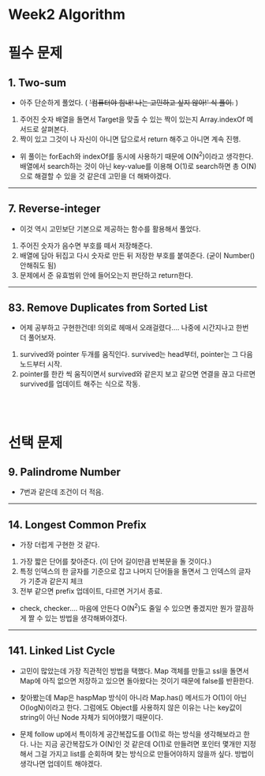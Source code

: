# Week2 Algorithm

# 필수 문제

## 1. Two-sum

- 아주 단순하게 풀었다. ( ~~'컴퓨터야 힘내! 나는 고민하고 싶지 않아!' 식 풀이.~~ )
1. 주어진 숫자 배열을 돌면서 Target을 맞출 수 있는 짝이 있는지 Array.indexOf 메서드로 살펴본다. 
2. 짝이 있고 그것이 나 자신이 아니면 답으로서 return 해주고 아니면 계속 진행.

- 위 풀이는 forEach와 indexOf를 동시에 사용하기 때문에 O(N<sup>2</sup>)이라고 생각한다.
배열에서 search하는 것이 아닌 key-value를 이용해 O(1)로 search하면 총 O(N)으로 해결할 수 있을 것 같은데 고민을 더 해봐야겠다. 

<hr>

## 7. Reverse-integer

- 이것 역시 고민보단 기본으로 제공하는 함수를 활용해서 풀었다. 
1. 주어진 숫자가 음수면 부호를 떼서 저장해준다. 
2. 배열에 담아 뒤집고 다시 숫자로 만든 뒤 저장한 부호를 붙여준다. (굳이 Number() 안해줘도 됨)
3. 문제에서 준 유효범위 안에 들어오는지 판단하고 return한다.

<hr>

## 83. Remove Duplicates from Sorted List

- 어제 공부하고 구현한건데! 의외로 헤매서 오래걸렸다.... 나중에 시간지나고 한번 더 풀어보자.
1. survived와 pointer 두개를 움직인다. survived는 head부터, pointer는 그 다음 노드부터 시작.
2. pointer를 한칸 씩 움직이면서 survived와 같은지 보고 같으면 연결을 끊고 다르면 survived를 업데이트 해주는 식으로 작동.

<br><br>

# 선택 문제

## 9. Palindrome Number

- 7번과 같은데 조건이 더 적음.

<hr>

## 14. Longest Common Prefix

- 가장 더럽게 구현한 것 같다.
1. 가장 짧은 단어를 찾아준다. (이 단어 길이만큼 반복문을 돌 것이다.)
2. 특정 인덱스의 한 글자를 기준으로 잡고 나머지 단어들을 돌면서 그 인덱스의 글자가 기준과 같은지 체크
3. 전부 같으면 prefix 업데이트, 다르면 거기서 종료.

- check, checker.... 마음에 안든다 O(N<sup>2</sup>)도 줄일 수 있으면 좋겠지만 뭔가 깔끔하게 짤 수 있는 방법을 생각해봐야겠다.

<hr>

## 141. Linked List Cycle

- 고민이 많았는데 가장 직관적인 방법을 택했다. Map 객체를 만들고 ssl을 돌면서 Map에 아직 없으면 저장하고 있으면 돌아왔다는 것이기 때문에 false를 반환한다.

- 찾아봤는데 Map은 haspMap 방식이 아니라 Map.has() 메서드가 O(1)이 아닌 O(logN)이라고 한다.
그럼에도 Object를 사용하지 않은 이유는 나는 key값이 string이 아닌 Node 자체가 되어야했기 때문이다. 

- 문제 follow up에서 특이하게 공간복잡도를 O(1)로 하는 방식을 생각해보라고 한다. 나는 지금 공간복잡도가 O(N)인 것 같은데 O(1)로 만들려면 포인터 몇개만 지정해서 그걸 가지고 list를 순회하며 찾는 방식으로 만들어야하지 않을까 싶다. 방법이 생각나면 업데이트 해야겠다. 